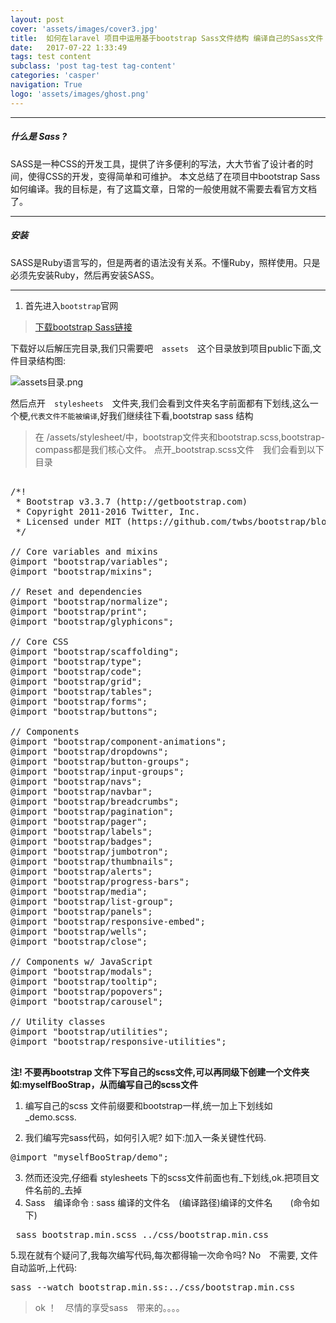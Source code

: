 ```yaml
---
layout: post
cover: 'assets/images/cover3.jpg'
title:  如何在laravel 项目中运用基于bootstrap Sass文件结构 编译自己的Sass文件
date:   2017-07-22 1:33:49
tags: test content
subclass: 'post tag-test tag-content'
categories: 'casper'
navigation: True
logo: 'assets/images/ghost.png'
---
```


------
##### 什么是 Sass ?

SASS是一种CSS的开发工具，提供了许多便利的写法，大大节省了设计者的时间，使得CSS的开发，变得简单和可维护。 本文总结了在项目中bootstrap Sass如何编译。我的目标是，有了这篇文章，日常的一般使用就不需要去看官方文档了。

-------

##### 安装

SASS是Ruby语言写的，但是两者的语法没有关系。不懂Ruby，照样使用。只是必须先安装Ruby，然后再安装SASS。

----
1. 首先进入<code>bootstrap</code>官网


> [下载bootstrap Sass链接](http://v3.bootcss.com/getting-started/)


下载好以后解压完目录,我们只需要吧　<code>assets</code>　这个目录放到项目public下面,文件目录结构图:


![assets目录.png](http://upload-images.jianshu.io/upload_images/5982972-957bd37fa3aaf5e5.png?imageMogr2/auto-orient/strip%7CimageView2/2/w/1240)


然后点开　<code>stylesheets</code>　文件夹,我们会看到文件夹名字前面都有下划线,这么一个梗,<code>代表文件不能被编译</code>,好我们继续往下看,bootstrap sass 结构

> 在 /assets/stylesheet/中，bootstrap文件夹和bootstrap.scss,bootstrap-compass都是我们核心文件。
> 点开_bootstrap.scss文件　我们会看到以下目录

<pre>

/*!
 * Bootstrap v3.3.7 (http://getbootstrap.com)
 * Copyright 2011-2016 Twitter, Inc.
 * Licensed under MIT (https://github.com/twbs/bootstrap/blob/master/LICENSE)
 */

// Core variables and mixins
@import "bootstrap/variables";  
@import "bootstrap/mixins";

// Reset and dependencies
@import "bootstrap/normalize";
@import "bootstrap/print";
@import "bootstrap/glyphicons";

// Core CSS
@import "bootstrap/scaffolding";
@import "bootstrap/type";
@import "bootstrap/code";
@import "bootstrap/grid";
@import "bootstrap/tables";
@import "bootstrap/forms";
@import "bootstrap/buttons";

// Components
@import "bootstrap/component-animations";
@import "bootstrap/dropdowns";
@import "bootstrap/button-groups";
@import "bootstrap/input-groups";
@import "bootstrap/navs";
@import "bootstrap/navbar";
@import "bootstrap/breadcrumbs";
@import "bootstrap/pagination";
@import "bootstrap/pager";
@import "bootstrap/labels";
@import "bootstrap/badges";
@import "bootstrap/jumbotron";
@import "bootstrap/thumbnails";
@import "bootstrap/alerts";
@import "bootstrap/progress-bars";
@import "bootstrap/media";
@import "bootstrap/list-group";
@import "bootstrap/panels";
@import "bootstrap/responsive-embed";
@import "bootstrap/wells";
@import "bootstrap/close";

// Components w/ JavaScript
@import "bootstrap/modals";
@import "bootstrap/tooltip";
@import "bootstrap/popovers";
@import "bootstrap/carousel";

// Utility classes
@import "bootstrap/utilities";
@import "bootstrap/responsive-utilities";

</pre>


**注! 不要再bootstrap 文件下写自己的scss文件,可以再同级下创建一个文件夹如:myselfBooStrap，从而编写自己的scss文件**

  1. 编写自己的scss 文件前缀要和bootstrap一样,统一加上下划线如　_demo.scss.

  2. 我们编写完sass代码，如何引入呢? 如下:加入一条关键性代码.
 <pre>@import "myselfBooStrap/demo";</pre>
  3. 然而还没完,仔细看 stylesheets 下的scss文件前面也有_下划线,ok.把项目文件名前的_去掉
  4.  Sass　编译命令 : sass 编译的文件名　(编译路径)编译的文件名　　(命令如下)
 <pre> sass bootstrap.min.scss ../css/bootstrap.min.css </pre>
 5.现在就有个疑问了,我每次编写代码,每次都得输一次命令吗? No　不需要, 文件自动监听,上代码:

  <pre>sass --watch bootstrap.min.ss:../css/bootstrap.min.css</pre>

  > ok ！　尽情的享受sass　带来的。。。。　
